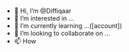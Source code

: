 - 👋 Hi, I’m @Diffiqaar
- 👀 I’m interested in ...
- 🌱 I’m currently learning ...([account])
- 💞️ I’m looking to collaborate on ...
- 📫 How 
